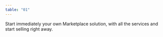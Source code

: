 ```yaml
---
table: "01"
---
```

Start immediately your own Marketplace solution, with all the services and start selling right away.
